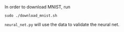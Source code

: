 In order to download MNIST, run

```
sudo ./download_mnist.sh
```

`neural_net.py` will use the data to validate the neural net.